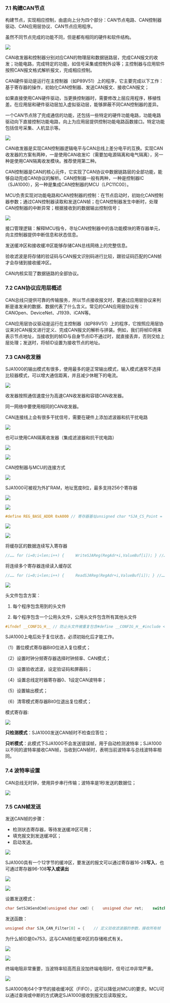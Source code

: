 ### 7.1 构建CAN节点

构建节点，实现相应控制，由底向上分为四个部分：CAN节点电路、CAN控制器驱动、CAN应用层协议、CAN节点应用程序。

虽然不同节点完成的功能不同，但是都有相同的硬件和软件结构。

![](https://i-blog.csdnimg.cn/blog_migrate/922911e03d27e46344681535b024bc2f.png)

CAN收发器和控制器分别对应CAN的物理层和数据链路层，完成CAN报文的收发；功能电路，完成特定的功能，如信号采集或控制外设等；主控制器与应用软件按照CAN报文格式解析报文，完成相应控制。

CAN硬件驱动是运行在主控制器（如P89V51）上的程序，它主要完成以下工作：基于寄存器的操作，初始化CAN控制器、发送CAN报文、接收CAN报文；

如果直接使用CAN硬件驱动，当更换控制器时，需要修改上层应用程序，移植性差。在应用层和硬件驱动层加入虚拟驱动层，能够屏蔽不同CAN控制器的差异。

一个CAN节点除了完成通信的功能，还包括一些特定的硬件功能电路，功能电路驱动向下直接控制功能电路，向上为应用层提供控制功能电路函数接口。特定功能包括信号采集、人机显示等。

![](https://i-blog.csdnimg.cn/blog_migrate/f25666b1b73f1a1b83dfa2d3cb96ac62.png)

CAN收发器是实现CAN控制器逻辑电平与CAN总线上差分电平的互换。实现CAN收发器的方案有两种，一是使用CAN收发IC（需要加电源隔离和电气隔离），另一种是使用CAN隔离收发模块。推荐使用第二种。

CAN控制器是CAN的核心元件，它实现了CAN协议中数据链路层的全部功能，能够自动完成CAN协议的解析。CAN控制器一般有两种，一种是控制器IC（SJA1000），另一种是集成CAN控制器的MCU（LPC11C00）。

MCU负责实现对功能电路和CAN控制器的控制：在节点启动时，初始化CAN控制器参数；通过CAN控制器读取和发送CAN帧；在CAN控制器发生中断时，处理CAN控制器的中断异常；根据接收到的数据输出控制信号；

![](https://i-blog.csdnimg.cn/blog_migrate/86cf70982e9387363efe0b5a23f68c30.png)

接口管理逻辑：解释MCU指令，寻址CAN控制器中的各功能模块的寄存器单元，向主控制器提供中断信息和状态信息。

发送缓冲区和接收缓冲区能够存储CAN总线网络上的完整信息。

验收滤波是将存储的验证码与CAN报文识别码进行比较，跟验证码匹配的CAN帧才会存储到接收缓冲区。

CAN内核实现了数据链路的全部协议。

### 7.2 CAN协议应用层概述

CAN总线只提供可靠的传输服务，所以节点接收报文时，要通过应用层协议来判断是谁发来的数据、数据代表了什么含义。常见的CAN应用层协议有： CANOpen、DeviceNet、J1939、iCAN等。

CAN应用层协议驱动是运行在主控制器（如P89V51）上的程序，它按照应用层协议来对CAN报文进行定义、完成CAN报文的解析与拼装。例如，我们将帧ID用来表示节点地址，当接收到的帧ID与自身节点ID不通过时，就直接丢弃，否则交给上层处理；发送时，将帧ID设置为接收节点的地址。

### 7.3 CAN收发器

SJA1000的输出模式有很多，使用最多的是正常输出模式，输入模式通常不选择比较器模式，可以增大通信距离，并且减少休眠下的电流。

![](https://i-blog.csdnimg.cn/blog_migrate/60f14a751c4c04ce997432c453784bc2.png)

收发器按照通信速度分为高速CAN收发器和容错CAN收发器。

同一网络中要使用相同的CAN收发器。

CAN连接线上会有很多干扰信号，需要在硬件上添加滤波器和抗干扰电路

![](https://i-blog.csdnimg.cn/blog_migrate/08092d876e4da7488ecd97b783c51be6.png)

也可以使用CAN隔离收发器（集成滤波器和抗干扰电路）

![](https://i-blog.csdnimg.cn/blog_migrate/4a3e8562ae4ec0f334cfe00afab060d2.png)

![](https://i-blog.csdnimg.cn/blog_migrate/99055c30c9a6767c6e357d645a88f0f7.png)

CAN控制器与MCU的连接方式

![](https://i-blog.csdnimg.cn/blog_migrate/40cabacee836f0f5e72701569379200a.png)

SJA1000可被视为外扩RAM，地址宽度8位，最多支持256个寄存器

![](https://i-blog.csdnimg.cn/blog_migrate/c96d61062d8e4675d6553b71ec57d3e4.png)

![](https://i-blog.csdnimg.cn/blog_migrate/789bc278433aff0cff0369ff54234d26.png)

```objectivec
#define REG_BASE_ADDR 0xA000 // 寄存器基址unsigned char *SJA_CS_Point = (unsigned char *) REG_BASE_ADDR ; // 写SJA1000寄存器void WriteSJAReg(unsigned char RegAddr, unsigned char Value) {    *(SJA_CS_Point + RegAddr) = Value;    return;} // 读SJA1000寄存器unsigned char ReadSJAReg(unsigned char RegAddr) {    return (*(SJA_CS_Point + RegAddr));}
```

![](https://i-blog.csdnimg.cn/blog_migrate/2efdcb672d1beedfb175416233a854b2.png)

![](https://i-blog.csdnimg.cn/blog_migrate/214a6278bab438e8a8f2c7ea697d6179.png)

将缓存区的数据连续写入寄存器

```objectivec
//…… for (i=0;i<len;i++) {     WriteSJAReg(RegAdr+i,ValueBuf[i]); } //……
```

将连续多个寄存器连续读入缓存区

```objectivec
//…… for (i=0;i<len;i++) {     ReadSJAReg(RegAdr+i,ValueBuf[i]); } //……
```

![](https://i-blog.csdnimg.cn/blog_migrate/db9ad90b2f13142e32f56ee690c0776b.png)

头文件包含方案：

1. 每个程序包含用到的头文件
    
2. 每个程序包含一个公用头文件，公用头文件包含所有其他头文件
    

```objectivec
#ifndef __CONFIG_H__ // 防止头文件被重复包含#define __CONFIG_H__#include <8051.h>         // 包含80C51寄存器定义头文件#include "SJA1000REG.h"         // 包含SJA1000寄存器定义头文件 // 定义取字节运算#define LOW_BYTE(x)  (unsigned char)(x)#define HIGH_BYTE(x)  (unsigned char)((unsigned int)(x) >> 8) // 定义振荡器时钟和处理器时钟频率（用户可以根据实际情况作出调整）#define OSCCLK 11059200UL// 宏定义MCU的时钟频率#define CPUCLK (OSCCLK / 12)#endif // __CONFIG_H__
```

SJA1000上电后处于复位状态，必须初始化后才能工作。

（1）置位模式寄存器Bit0位进入复位模式；

（2）设置时钟分频寄存器选择时钟频率、CAN模式；

（3）设置验收滤波，设定验证码和屏蔽码；

（4）设置总线定时器寄存器0、1设定CAN波特率；

（5）设置输出模式；

（6）清零模式寄存器Bit0位退出复位模式；

模式寄存器:

![](https://i-blog.csdnimg.cn/blog_migrate/e2d8847ca9620ad0a2dc653af022ebe6.png)

**只检测模式**：SJA1000发送CAN帧时不检查应答位；

**只听模式**：此模式下SJA1000不会发送错误帧，用于自动检测波特率；SJA1000以不同的波特率接收CAN帧，当收到CAN帧时，表明当前波特率与总线波特率相同。

### 7.4 波特率设置

CAN总线无时钟，使用异步串行传输；波特率是1秒发送的数据位；

![](https://i-blog.csdnimg.cn/blog_migrate/f983fb03692920c152a13408169ee456.png)

### 7.5 CAN帧发送

发送CAN帧的步骤：

- 检测状态寄存器，等待发送缓冲区可用；
- 填充报文到发送缓冲区；
- 启动发送。

![](https://i-blog.csdnimg.cn/blog_migrate/4b641308c1309f9a2f0e169e60100954.png)

SJA1000具有一个12字节的缓冲区，要发送的报文可以通过寄存器16-28**写入**，也可通过寄存器96-108**写入或读出**

![](https://i-blog.csdnimg.cn/blog_migrate/7ae3c8162c51d6e6f86d8896631953ee.png)

![](https://i-blog.csdnimg.cn/blog_migrate/b285d3e0b6e93f557c27cb225d1fef3f.png)

设置发送模式：

```objectivec
char SetSJASendCmd(unsigned char cmd) {    unsigned char ret;    switch (cmd) {    default:    case 0:        ret = SetBitMask(REG_CAN_CMR, TR_BIT); //正常发送    break;    case 1:        ret = SetBitMask(REG_CAN_CMR, TR_BIT|AT_BIT); //单次发送    break;    case 2:        ret = SetBitMask(REG_CAN_CMR, TR_BIT|SRR_BIT);//自收自发    break;    case 0xff:        ret = SetBitMask(REG_CAN_CMR, AT_BIT);//终止发送    break;    }    return ret;}  
```

发送函数：

```objectivec
unsigned char SJA_CAN_Filter[8] = {    // 定义验收滤波器的参数，接收所有帧       0x00, 0x00, 0x00, 0x00,                                                // ACR0~ACR3       0xff, 0xff, 0xff, 0xff                                                         // AMR0~AMR3};unsigned char STD_SEND_BUFFER[11] = {   // CAN 发送报文缓冲区       0x08,   // 帧信息，标准数据帧，数据长度 = 8       0xEA, 0x60, // 帧ID = 0x7530x55, 0x55, 0x55, 0x55, 0xaa, 0xaa, 0xaa, 0xaa  // 帧数据}; void main(void) // 主函数，程序入口{           timerInit();// 初始化    D1 = 0;           SJA1000_RST = 1; // 硬件复位SJA1000           timerDelay(50); // 延时500ms           SJA1000_RST = 0;           SJA1000_Init(0x00, 0x14, SJA_CAN_Filter);   // 初始化SJA1000，设置波特率为1Mbps           // 无限循环，main()函数不允许返回          for(;;) {                   SJASendData(STD_SEND_BUFFER, 0x0);                   timerDelay(100);         // 延时1000ms          }    }
```

为什么帧ID是0x753，这与CAN帧在缓冲区的存储格式有关。

![](https://i-blog.csdnimg.cn/blog_migrate/d4a4c9fa27eb02f74c7ffe21a4a44c29.png)

![](https://i-blog.csdnimg.cn/blog_migrate/1383576bc5076a5f75a3c6d1c6877801.png)

终端电阻非常重要，当波特率较高而且没加终端电阻时，信号过冲非常严重。

![](https://i-blog.csdnimg.cn/blog_migrate/6c9f8921e1e4601925cfe33b237d6f59.png)

SJA1000有64个字节的接收缓冲区（FIFO），这可以降低对MCU的要求。MCU可以通过查询或中断的方式确定SJA1000接收到报文后读取报文。
